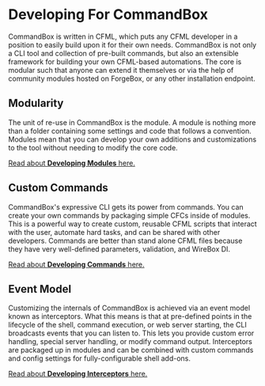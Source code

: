 # Developing For CommandBox

CommandBox is written in CFML, which puts any CFML developer in a position to easily build upon it for their own needs. CommandBox is not only a CLI tool and collection of pre-built commands, but also an extensible framework for building your own CFML-based automations. The core is modular such that anyone can extend it themselves or via the help of community modules hosted on ForgeBox, or any other installation endpoint.

## Modularity

The unit of re-use in CommandBox is the module. A module is nothing more than a folder containing some settings and code that follows a convention. Modules mean that you can develop your own additions and customizations to the tool without needing to modify the core code.

[Read about **Developing Modules** here.](modules/)

## Custom Commands

CommandBox's expressive CLI gets its power from commands. You can create your own commands by packaging simple CFCs inside of modules. This is a powerful way to create custom, reusable CFML scripts that interact with the user, automate hard tasks, and can be shared with other developers. Commands are better than stand alone CFML files because they have very well-defined parameters, validation, and WireBox DI.

[Read about **Developing Commands** here.](commands/)

## Event Model

Customizing the internals of CommandBox is achieved via an event model known as interceptors. What this means is that at pre-defined points in the lifecycle of the shell, command execution, or web server starting, the CLI broadcasts events that you can listen to. This lets you provide custom error handling, special server handling, or modify command output. Interceptors are packaged up in modules and can be combined with custom commands and config settings for fully-configurable shell add-ons.

[Read about **Developing Interceptors** here.](interceptors/)
